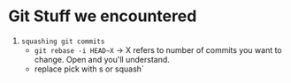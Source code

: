 # Git Stuff we encountered
1. `squashing git commits`
	* `git rebase -i HEAD~X` -> X refers to number of commits you want to change. Open and you'll understand.
	* replace pick with s or squash`

